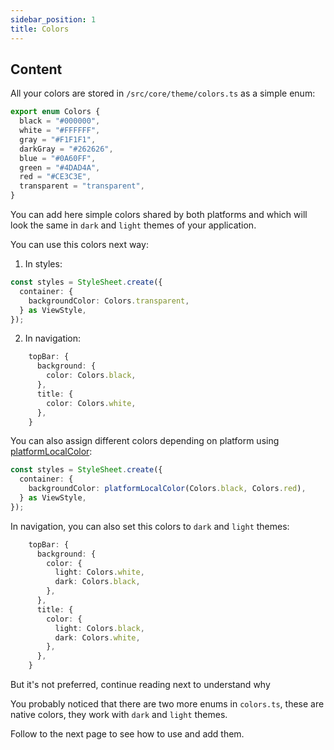 ```yaml
---
sidebar_position: 1
title: Colors
---
```

## Content

All your colors are stored in `/src/core/theme/colors.ts` as a simple enum:

```typescript jsx
export enum Colors {
  black = "#000000",
  white = "#FFFFFF",
  gray = "#F1F1F1",
  darkGray = "#262626",
  blue = "#0A60FF",
  green = "#4DAD4A",
  red = "#CE3C3E",
  transparent = "transparent",
}
```

You can add here simple colors shared by both platforms and which will look the same in `dark` and `light` themes of your application.

You can use this colors next way:

1) In styles:

```typescript
const styles = StyleSheet.create({
  container: {
    backgroundColor: Colors.transparent,
  } as ViewStyle,
});
```

2) In navigation:

```typescript
    topBar: {
      background: {
        color: Colors.black,
      },
      title: {
        color: Colors.white,
      },
    }
```

You can also assign different colors depending on platform using [platformLocalColor](../helpers/color-helpers.md):

```typescript
const styles = StyleSheet.create({
  container: {
    backgroundColor: platformLocalColor(Colors.black, Colors.red),
  } as ViewStyle,
});
```

In navigation, you can also set this colors to `dark` and `light` themes:

```typescript
    topBar: {
      background: {
        color: {
          light: Colors.white,
          dark: Colors.black,
        },
      },
      title: {
        color: {
          light: Colors.black,
          dark: Colors.white,
        },
      },
    }
```

But it's not preferred, continue reading next to understand why

You probably noticed that there are two more enums in `colors.ts`, these are native colors, they work with `dark` and `light` themes.

Follow to the next page to see how to use and add them.
